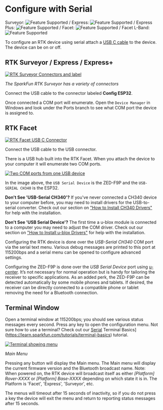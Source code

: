 # Configure with Serial

Surveyor: ![Feature Supported](https://raw.githubusercontent.com/sparkfun/SparkFun_RTK_Firmware/main/docs/img/GreenDot.png) / Express: ![Feature Supported](https://raw.githubusercontent.com/sparkfun/SparkFun_RTK_Firmware/main/docs/img/GreenDot.png) / Express Plus: ![Feature Supported](https://raw.githubusercontent.com/sparkfun/SparkFun_RTK_Firmware/main/docs/img/GreenDot.png) / Facet: ![Feature Supported](https://raw.githubusercontent.com/sparkfun/SparkFun_RTK_Firmware/main/docs/img/GreenDot.png) / Facet L-Band: ![Feature Supported](https://raw.githubusercontent.com/sparkfun/SparkFun_RTK_Firmware/main/docs/img/GreenDot.png)

To configure an RTK device using serial attach a [USB C cable](https://www.sparkfun.com/products/15425) to the device. The device can be on or off.

## RTK Surveyor / Express / Express+

[![RTK Surveyor Connectors and label](https://cdn.sparkfun.com/assets/learn_tutorials/1/4/6/3/SparkFun_RTK_Surveyor_-_Connectors1.jpg)](https://cdn.sparkfun.com/assets/learn_tutorials/1/4/6/3/SparkFun_RTK_Surveyor_-_Connectors1.jpg)

*The SparkFun RTK Surveyor has a variety of connectors*

Connect the USB cable to the connector labeled **Config ESP32**.

Once connected a COM port will enumerate. Open the `Device Manager` in Windows and look under the Ports branch to see what COM port the device is assigned to.

## RTK Facet

[![RTK Facet USB C Connector](https://cdn.sparkfun.com/r/600-600/assets/learn_tutorials/2/1/8/8/SparkFun_RTK_Facet_-_Ports_-_USB.jpg)](https://cdn.sparkfun.com/assets/learn_tutorials/2/1/8/8/SparkFun_RTK_Facet_-_Ports_-_USB.jpg)

Connect the USB cable to the USB connector.

There is a USB hub built into the RTK Facet. When you attach the device to your computer it will enumerate two COM ports.

[![Two COM ports from one USB device](https://cdn.sparkfun.com/assets/learn_tutorials/2/1/8/8/SparkFun_RTK_Facet_-_Multiple_COM_Ports.jpg)](https://cdn.sparkfun.com/assets/learn_tutorials/2/1/8/8/SparkFun_RTK_Facet_-_Multiple_COM_Ports.jpg)

In the image above, the `USB Serial Device` is the ZED-F9P and the `USB-SERIAL CH340` is the ESP32.

**Don't See 'USB-Serial CH340'?** If you've never connected a CH340 device to your computer before, you may need to install drivers for the USB-to-serial converter. Check out our section on <a href="https://learn.sparkfun.com/tutorials/sparkfun-serial-basic-ch340c-hookup-guide#drivers-if-you-need-them">"How to Install CH340 Drivers"</a> for help with the installation.

**Don't See 'USB Serial Device'?** The first time a u-blox module is connected to a computer you may need to adjust the COM driver. Check out our section on <a href="https://learn.sparkfun.com/tutorials/getting-started-with-u-center-for-u-blox#install-drivers">"How to Install u-blox Drivers"</a> for help with the installation.

Configuring the RTK device is done over the *USB-Serial CH340* COM port via the serial text menu. Various debug messages are printed to this port at 115200bps and a serial menu can be opened to configure advanced settings. 

Configuring the ZED-F9P is done over the *USB Serial Device* port using [u-center](https://learn.sparkfun.com/tutorials/getting-started-with-u-center-for-u-blox/all). It’s not necessary for normal operation but is handy for tailoring the receiver to specific applications. As an added perk, the ZED-F9P can be detected automatically by some mobile phones and tablets. If desired, the receiver can be directly connected to a compatible phone or tablet removing the need for a Bluetooth connection.

## Terminal Window

Open a terminal window at 115200bps; you should see various status messages every second. Press any key to open the configuration menu. Not sure how to use a terminal? Check out our [Serial](https://learn.sparkfun.com/tutorials/terminal-basics) Terminal Basics](https://learn.sparkfun.com/tutorials/terminal-basics) tutorial.

[![Terminal showing menu](https://cdn.sparkfun.com/assets/learn_tutorials/2/1/8/8/SparkFun_RTK_ExpressPlus_MainMenu.jpg)](https://cdn.sparkfun.com/assets/learn_tutorials/2/1/8/8/SparkFun_RTK_ExpressPlus_MainMenu.jpg)

*Main Menu*

Pressing any button will display the Main menu. The Main menu will display the current firmware version and the Bluetooth broadcast name. Note: When powered on, the RTK device will broadcast itself as either *[Platform] Rover-XXXX* or *[Platform] Base-XXXX* depending on which state it is in. The Platform is 'Facet', 'Express', 'Surveyor', etc.

The menus will timeout after 15 seconds of inactivity, so if you do not press a key the device will exit the menu and return to reporting status messages after 15 seconds.